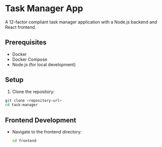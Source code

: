 # Task Manager App

A 12-factor compliant task manager application with a Node.js backend and React frontend.

## Prerequisites

- Docker
- Docker Compose
- Node.js (for local development)

## Setup

1. Clone the repository:

```bash
git clone <repository-url>
cd task-manager
```

## Frontend Development

- Navigate to the frontend directory:
  ```bash
  cd frontend
  ```
